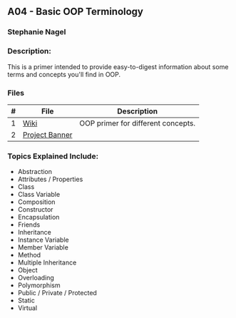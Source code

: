 ## A04 - Basic OOP Terminology
### Stephanie Nagel
### Description:

This is a primer intended to provide easy-to-digest information about some terms and concepts you'll find in OOP.

### Files

|   #   | File            | Description                                        |
| :---: | --------------- | -------------------------------------------------- |
|  1   | [Wiki](https://github.com/aelious/2143-OOP-Nagel/wiki)  | OOP primer for different concepts. |
|  2   | [Project Banner](https://github.com/aelious/2143-OOP-Nagel/blob/main/Assignments/A04/banner.txt)|


### Topics Explained Include:
  - Abstraction
  - Attributes / Properties
  - Class
  - Class Variable
  - Composition
  - Constructor
  - Encapsulation
  - Friends
  - Inheritance
  - Instance Variable
  - Member Variable
  - Method
  - Multiple Inheritance
  - Object
  - Overloading
  - Polymorphism
  - Public / Private / Protected
  - Static
  - Virtual
